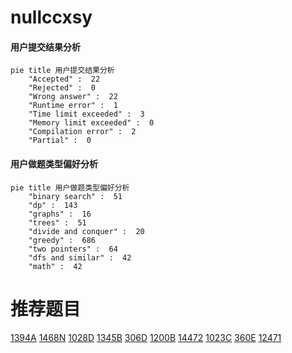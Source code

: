 # nullccxsy

<!-- tabs:start -->



#### **用户提交结果分析**

```mermaid
pie title 用户提交结果分析
    "Accepted" :  22
    "Rejected" :  0
    "Wrong answer" :  22
    "Runtime error" :  1
    "Time limit exceeded" :  3
    "Memory limit exceeded" :  0
    "Compilation error" :  2
    "Partial" :  0
```

#### **用户做题类型偏好分析**

```mermaid
pie title 用户做题类型偏好分析
    "binary search" :  51
    "dp" :  143
    "graphs" :  16
    "trees" :  51
    "divide and conquer" :  20
    "greedy" :  686
    "two pointers" :  64
    "dfs and similar" :  42
    "math" :  42
```



<!-- tabs:end -->
# 推荐题目
[1394A](https://codeforces.com/contest/1394/problem/A)
[1468N](https://codeforces.com/contest/1468/problem/N)
[1028D](https://codeforces.com/contest/1028/problem/D)
[1345B](https://codeforces.com/contest/1345/problem/B)
[306D](https://codeforces.com/contest/306/problem/D)
[1200B](https://codeforces.com/contest/1200/problem/B)
[14472](https://codeforces.com/contest/1447/problem/2)
[1023C](https://codeforces.com/contest/1023/problem/C)
[360E](https://codeforces.com/contest/360/problem/E)
[12471](https://codeforces.com/contest/1247/problem/1)
